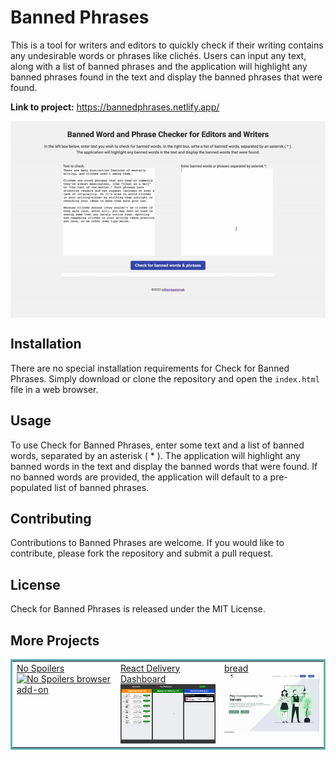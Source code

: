 # Banned Phrases

This is a tool for writers and editors to quickly check if their writing contains any undesirable words or phrases like clichés. Users can input any text, along with a list of banned phrases and the application will highlight any banned phrases found in the text and display the banned phrases that were found.

**Link to project:** https://bannedphrases.netlify.app/
  <p align = 'center'>
<img align="center" src="https://github.com/WilliamPasternak/Banned-Phrases/blob/main/walkthrough.gif" alt="Walkthrough video showing the banned phrases app">
</p>

## Installation

There are no special installation requirements for Check for Banned Phrases. Simply download or clone the repository and open the `index.html` file in a web browser.

## Usage

To use Check for Banned Phrases, enter some text and a list of banned words, separated by an asterisk ( * ). The application will highlight any banned words in the text and display the banned words that were found. If no banned words are provided, the application will default to a pre-populated list of banned phrases.

## Contributing

Contributions to Banned Phrases are welcome. If you would like to contribute, please fork the repository and submit a pull request.

## License

Check for Banned Phrases is released under the MIT License. 


## More Projects
<table bordercolor="#66b2b2">
  <tr>
    <td width="33.3%"  style="align:center;" valign="top">
<a target="_blank" href="https://github.com/WilliamPasternak/No-Spoilers-Chrome-Extension">No Spoilers</a>
        <br />
      <a target="_blank" href="https://github.com/WilliamPasternak/No-Spoilers-Chrome-Extension">
            <img src="https://github.com/WilliamPasternak/No-Spoilers-Chrome-Extension/raw/main/No%20Spoilers.gif" width="100%"  alt="No Spoilers browser add-on"/>
        </a>
    </td>
    <td width="33.3%" valign="top">
<a target="_blank" href="https://github.com/WilliamPasternak/React-Delivery-App">React Delivery Dashboard</a> 
      <br />
        <a target="_blank" href="https://delivery-order-dashboard.netlify.app/">
          <img src="https://github.com/WilliamPasternak/React-Delivery-App/raw/main/walkthrough.gif" width="100%" alt="React Delivery Dashboard"/>
        </a>
    </td>
    <td width="33.3%" valign="top">
<a target="_blank" href="https://github.com/WilliamPasternak/bread">bread</a>
        <br />
        <a target="_blank" href="https://github.com/WilliamPasternak/bread">
          <img src="https://github.com/WilliamPasternak/bread/raw/main/bread.gif" width="100%" alt="bread website homepage"/>
        </a>
    </td>
  </tr>
</table>
